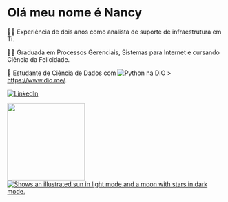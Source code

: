 # Olá meu nome é Nancy
👩‍💻 Experiência de dois anos como analista de suporte de infraestrutura em Ti.

👩‍🎓 Graduada em Processos Gerenciais, Sistemas para Internet e cursando Ciência da Felicidade.

🧠 Estudante de Ciência de Dados com ![Python](https://img.shields.io/badge/Python-000?style=for-the-badge&logo=python) na DIO > https://www.dio.me/.

[![LinkedIn](https://img.shields.io/badge/LinkedIn-000?style=for-the-badge&logo=linkedin&logoColor=0E76A8)]([https://www.linkedin.com/in/SEUUSERNAME/](https://www.linkedin.com/in/nancy-pereira-a3a611154/)https://www.linkedin.com/in/nancy-pereira-a3a611154/)

<div>
  <a href="https://github.com/NancyTPereira">
    <img height="180em" src="https://github-readme-stats.vercel.app/api?username=NancyTPereira&show_icons=false&theme=dracula&include_all_commits-true&count_private=true"/>
</div>

<picture>
  <source media="(prefers-color-scheme: dark)" srcset="https://user-images.githubusercontent.com/25423296/163456776-7f95b81a-f1ed-45f7-b7ab-8fa810d529fa.png">
  <img alt="Shows an illustrated sun in light mode and a moon with stars in dark mode." src="https://user-images.githubusercontent.com/25423296/163456779-a8556205-d0a5-45e2-ac17-42d089e3c3f8.png">
</picture>
